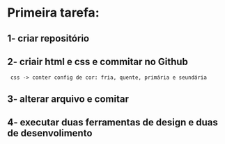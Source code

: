 # Primeira tarefa:
## 1- criar repositório
## 2- criair html e css e commitar no Github
     css -> conter config de cor: fria, quente, primária e seundária
## 3- alterar arquivo e comitar
## 4- executar duas ferramentas de design e duas de desenvolimento